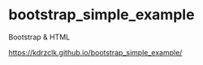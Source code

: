 # bootstrap_simple_example
Bootstrap &amp; HTML

https://kdrzclk.github.io/bootstrap_simple_example/
